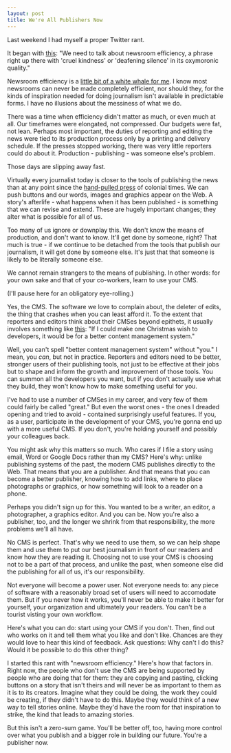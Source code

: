 ```yaml
---
layout: post
title: We're All Publishers Now
---
```


Last weekend I had myself a proper Twitter rant.

It began with [this](https://twitter.com/derekwillis/status/533778178658279424): "We need to talk about newsroom efficiency, a phrase right up there with 'cruel kindness' or 'deafening silence' in its oxymoronic quality."

Newsroom efficiency is a [little bit of a white whale for me](http://thescoop.org/thefix/). I know most newsrooms can never be made completely efficient, nor should they, for the kinds of inspiration needed for doing journalism isn't available in predictable forms. I have no illusions about the messiness of what we do.

There was a time when efficiency didn't matter as much, or even much at all. Our timeframes were elongated, not compressed. Our budgets were fat, not lean. Perhaps most important, the duties of reporting and editing the news were tied to its production process only by a printing and delivery schedule. If the presses stopped working, there was very little reporters could do about it. Production - publishing - was someone else's problem.

Those days are slipping away fast.

Virtually every journalist today is closer to the tools of publishing the news than at any point since the [hand-pulled press](http://www.history.org/Almanack/life/trades/tradepri.cfm) of colonial times. We can push buttons and our words, images and graphics appear on the Web. A story's afterlife - what happens when it has been published - is something that we can revise and extend. These are hugely important changes; they alter what is possible for all of us.

Too many of us ignore or downplay this. We don't know the means of production, and don't want to know. It'll get done by someone, right? That much is true - if we continue to be detached from the tools that publish our journalism, it will get done by someone else. It's just that that someone is likely to be literally someone else.

We cannot remain strangers to the means of publishing. In other words: for your own sake and that of your co-workers, learn to use your CMS.

(I'll pause here for an obligatory eye-rolling.)

Yes, the CMS. The software we love to complain about, the deleter of edits, the thing that crashes when you can least afford it. To the extent that reporters and editors think about their CMSes beyond epithets, it usually involves something like [this](http://curiousontheroad.com/2011/12/from-journalist-to-programmer-give-us-better-a-cms/): "If I could make one Christmas wish to developers, it would be for a better content management system."

Well, you can't spell "better content management system" without "you." I mean, you *can*, but not in practice. Reporters and editors need to be better, stronger users of their publishing tools, not just to be effective at their jobs but to shape and inform the growth and improvement of those tools. You can summon all the developers you want, but if you don't actually use what they build, they won't know how to make something useful for you.

I've had to use a number of CMSes in my career, and very few of them could fairly be called "great." But even the worst ones - the ones I dreaded opening and tried to avoid - contained surprisingly useful features. If you, as a user, participate in the development of your CMS, you're gonna end up with a more useful CMS. If you don't, you're holding yourself and possibly your colleagues back.

You might ask why this matters so much. Who cares if I file a story using email, Word or Google Docs rather than my CMS? Here's why: unlike publishing systems of the past, the modern CMS publishes directly to the Web. That means that you are a publisher. And that means that you can become a better publisher, knowing how to add links, where to place photographs or graphics, or how something will look to a reader on a phone.

Perhaps you didn't sign up for this. You wanted to be a writer, an editor, a photographer, a graphics editor. And you can be. Now you're also a publisher, too, and the longer we shrink from that responsibility, the more problems we'll all have.

No CMS is perfect. That's why we need to use them, so we can help shape them and use them to put our best journalism in front of our readers and know how they are reading it. Choosing not to use your CMS is choosing not to be a part of that process, and unlike the past, when someone else did the publishing for all of us, it's our responsibility.

Not everyone will become a power user. Not everyone needs to: any piece of software with a reasonably broad set of users will need to accomodate them. But if you never how it works, you'll never be able to make it better for yourself, your organization and ultimately your readers. You can't be a tourist visting your own workflow.

Here's what you can do: start using your CMS if you don't. Then, find out who works on it and tell them what you like and don't like. Chances are they would love to hear this kind of feedback. Ask questions: Why can't I do this? Would it be possible to do this other thing?

I started this rant with "newsroom efficiency." Here's how that factors in. Right now, the people who don't use the CMS are being supported by people who are doing that for them: they are copying and pasting, clicking buttons on a story that isn't theirs and will never be as important to them as it is to its creators. Imagine what they could be doing, the work they could be creating, if they didn't have to do this. Maybe they would think of a new way to tell stories online. Maybe they'd have the room for that inspiration to strike, the kind that leads to amazing stories.

But this isn't a zero-sum game. You'll be better off, too, having more control over what you publish and a bigger role in building our future. You're a publisher now.
